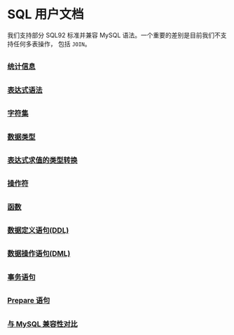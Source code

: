# SQL 用户文档

我们支持部分 SQL92 标准并兼容 MySQL 语法。一个重要的差别是目前我们不支持任何多表操作， 包括 `JOIN`。

## <font size=3>[统计信息](./statistics.md)</font>
## <font size=3>[表达式语法](./expression-syntax.md)</font>
## <font size=3>[字符集](./charset.md)</font>
## <font size=3>[数据类型](./data-types.md)</font>
## <font size=3>[表达式求值的类型转换](./type-conversion-in-expression.md)</font>
## <font size=3>[操作符](./operators.md)</font>
## <font size=3>[函数](./functions.md)</font>
## <font size=3>[数据定义语句(DDL)](./ddl.md)</font>
## <font size=3>[数据操作语句(DML)](./dml.md)</font>
## <font size=3>[事务语句](./transaction.md)</font>
## <font size=3>[Prepare 语句](./prepare.md)</font>
## <font size=3>[与 MySQL 兼容性对比](./mysql-compatibility.md)</font>
